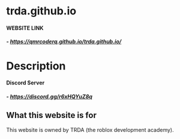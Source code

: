 # trda.github.io
#### WEBSITE LINK
##### - https://qmrcoderq.github.io/trda.github.io/

# Description

#### Discord Server
##### - https://discord.gg/r6xHQYuZ8q

## What this website is for
This website is owned by TRDA (the roblox development academy).
